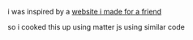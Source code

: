 i was inspired by a [website i made for a friend](https://trudypainter.github.io/omo/)

so i cooked this up using matter js using similar code
